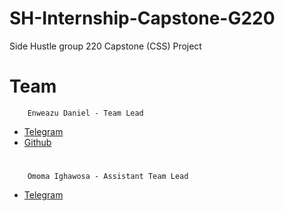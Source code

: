 # SH-Internship-Capstone-G220
Side Hustle group 220 Capstone (CSS) Project

# Team
		Enweazu Daniel - Team Lead
*   [Telegram](https://t.me/dandollar1)
*   [Github](https://github.com/enweazudaniel)
#
		Omoma Ighawosa - Assistant Team Lead
*   [Telegram](https://t.me/Ig_matrix)

